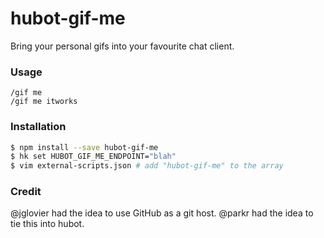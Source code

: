 hubot-gif-me
============

Bring your personal gifs into your favourite chat client.

### Usage

```text
/gif me
/gif me itworks
```

### Installation

```bash
$ npm install --save hubot-gif-me
$ hk set HUBOT_GIF_ME_ENDPOINT="blah"
$ vim external-scripts.json # add "hubot-gif-me" to the array
```

### Credit

@jglovier had the idea to use GitHub as a git host. @parkr had the idea to tie this into hubot.
